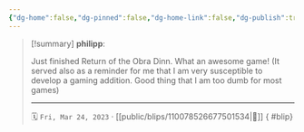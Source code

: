 ```yaml
---
{"dg-home":false,"dg-pinned":false,"dg-home-link":false,"dg-publish":true,"type":"blip","disabled rules":["yaml-title","yaml-title-alias","file-name-heading"],"title":"philipp on mastodon @ 2023-03-24","created-date":"2023-03-24T13:36:58","id":110078526677501540,"updated-date":"2025-05-02T08:50:43","dg-path":"blips/110078526677501534.md","permalink":"/blips/110078526677501534/","dgPassFrontmatter":true}
---
```


> [!summary] **philipp**:
>
> Just finished Return of the Obra Dinn. What an awesome game!
> (It served also as a reminder for me that I am very susceptible to develop a gaming addition. Good thing that I am too dumb for most games)
> - - -
>
> 🗓️ `Fri, Mar 24, 2023` · [[public/blips/110078526677501534\|🔗]]
{ #blip}

